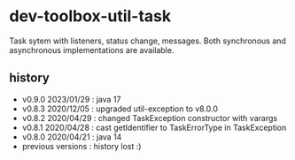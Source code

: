<!--
  - MIT License
  -
  - Copyright © 2020-2023 dev-toolbox.org
  -
  - Permission is hereby granted, free of charge, to any person obtaining a copy of this software and associated documentation files
  - (the "Software"), to deal in the Software without restriction, including without limitation the rights to use, copy, modify, merge, publish,
  - distribute, sublicense, and/or sell copies of the Software, and to permit persons to whom the Software is furnished to do so, subject to the
  - following conditions:
  -
  - The above copyright notice and this permission notice shall be included in all copies or substantial portions of the Software.
  -
  - THE SOFTWARE IS PROVIDED "AS IS", WITHOUT WARRANTY OF ANY KIND, EXPRESS OR IMPLIED, INCLUDING BUT NOT LIMITED TO THE WARRANTIES OF
  - MERCHANTABILITY, FITNESS FOR A PARTICULAR PURPOSE AND NONINFRINGEMENT. IN NO EVENT SHALL THE AUTHORS OR COPYRIGHT HOLDERS BE LIABLE FOR ANY
  - CLAIM, DAMAGES OR OTHER LIABILITY, WHETHER IN AN ACTION OF CONTRACT, TORT OR OTHERWISE, ARISING FROM, OUT OF OR IN CONNECTION WITH THE SOFTWARE
  - OR THE USE OR OTHER DEALINGS IN THE SOFTWARE.
  -->

dev-toolbox-util-task
=====================

Task sytem with listeners, status change, messages. Both synchronous and asynchronous implementations are available.

history
-------
- v0.9.0 2023/01/29 : java 17
- v0.8.3 2020/12/05 : upgraded util-exception to v8.0.0
- v0.8.2 2020/04/29 : changed TaskException constructor with varargs
- v0.8.1 2020/04/28 : cast getIdentifier to TaskErrorType in TaskException
- v0.8.0 2020/04/21 : java 14
- previous versions : history lost :)